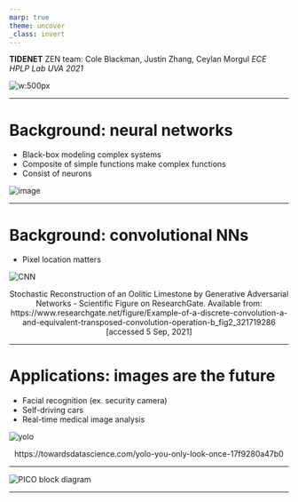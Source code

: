 ```yaml
---
marp: true
theme: uncover
_class: invert
---
```


**TIDENET**
ZEN team: Cole Blackman, Justin Zhang, Ceylan Morgul
*ECE HPLP Lab UVA 2021*

![w:500px](https://user-images.githubusercontent.com/20258533/127727938-ccdee7c5-3582-4c0c-a487-ed6c02af17ac.png)

---

# Background: neural networks
- Black-box modeling complex systems
- Composite of simple functions make complex functions
- Consist of neurons

![image](https://user-images.githubusercontent.com/76919968/132143410-a7c06388-49a1-4331-aafd-f5dbdfab08c5.png)

---

# Background: convolutional NNs
- Pixel location matters

![CNN](https://user-images.githubusercontent.com/76919968/132143480-6ea2af5e-8f0c-40e3-8271-009d65dcbf4f.jpg)
<figcaption align = "center">Stochastic Reconstruction of an Oolitic Limestone by Generative Adversarial Networks - Scientific Figure on ResearchGate. Available from: https://www.researchgate.net/figure/Example-of-a-discrete-convolution-a-and-equivalent-transposed-convolution-operation-b_fig2_321719286 [accessed 5 Sep, 2021]</figcaption>

---

# Applications: images are the future
- Facial recognition (ex. security camera)
- Self-driving cars
- Real-time medical image analysis

![yolo](https://user-images.githubusercontent.com/76919968/132144205-42cd1954-6038-482e-81fc-13b7d5edf219.png)
<figcaption align = "center">https://towardsdatascience.com/yolo-you-only-look-once-17f9280a47b0</figcaption>

---

![PICO block diagram](https://user-images.githubusercontent.com/76919968/132144140-786caaf0-c8ea-4e30-964c-65ccac410de3.png)

---
